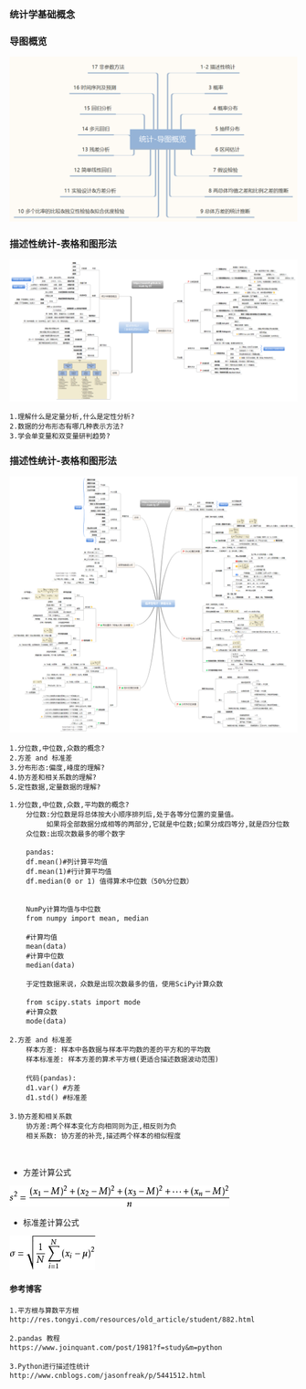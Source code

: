 ### 统计学基础概念

### 导图概览

![输入图片说明](https://github.com/qccr-twl2123/PythonANS/blob/master/images/0-统计-导图概览.png "在这里输入图片标题")


### 描述性统计-表格和图形法
![输入图片说明](https://github.com/qccr-twl2123/PythonANS/blob/master/images/1-描述性统计表格和图形法.png "在这里输入图片标题")

```text
1.理解什么是定量分析,什么是定性分析?
2.数据的分布形态有哪几种表示方法?
3.学会单变量和双变量研判趋势?
```

### 描述性统计-表格和图形法
![输入图片说明](https://github.com/qccr-twl2123/PythonANS/blob/master/images/2-描述性统计：数值方法.png "在这里输入图片标题")
```text
1.分位数,中位数,众数的概念?
2.方差 and 标准差
3.分布形态:偏度,峰度的理解?
4.协方差和相关系数的理解? 
5.定性数据,定量数据的理解?
```

```text
1.分位数,中位数,众数,平均数的概念?
    分位数:分位数是将总体按大小顺序排列后,处于各等分位置的变量值。
         如果将全部数据分成相等的两部分,它就是中位数;如果分成四等分,就是四分位数 
    众位数:出现次数最多的哪个数字
    
    pandas:
    df.mean()#列计算平均值
    df.mean(1)#行计算平均值
    df.median(0 or 1) 值得算术中位数（50%分位数）
    
    
    NumPy计算均值与中位数
    from numpy import mean, median
    
    #计算均值
    mean(data)
    #计算中位数
    median(data)

    于定性数据来说，众数是出现次数最多的值，使用SciPy计算众数
    
    from scipy.stats import mode
    #计算众数
    mode(data)

2.方差 and 标准差
    样本方差: 样本中各数据与样本平均数的差的平方和的平均数
    样本标准差: 样本方差的算术平方根(更适合描述数据波动范围)
    
    代码(pandas):
    d1.var() #方差
    d1.std() #标准差

3.协方差和相关系数
    协方差:两个样本变化方向相同则为正,相反则为负
    相关系数: 协方差的补充,描述两个样本的相似程度
    
    
```

* 方差计算公式

![输入图片说明](https://github.com/qccr-twl2123/PythonANS/blob/master/images/方差.png "在这里输入图片标题")

* 标准差计算公式

![输入图片说明](https://github.com/qccr-twl2123/PythonANS/blob/master/images/标准差.png "在这里输入图片标题")



#### 参考博客
```text
1.平方根与算数平方根
http://res.tongyi.com/resources/old_article/student/882.html

2.pandas 教程
https://www.joinquant.com/post/1981?f=study&m=python

3.Python进行描述性统计
http://www.cnblogs.com/jasonfreak/p/5441512.html

```

